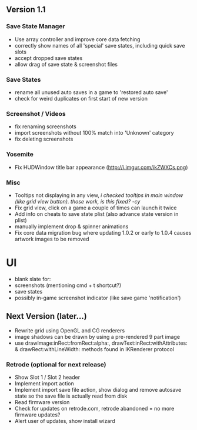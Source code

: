 ## Version 1.1

### Save State Manager
- Use array controller and improve core data fetching
- correctly show names of all 'special' save states, including quick save slots
- accept dropped save states
- allow drag of save state & screenshot files

### Save States
- rename all unused auto saves in a game to 'restored auto save'
- check for weird duplicates on first start of new version

### Screenshot / Videos
- fix renaming screenshots
- import screenshots without 100% match into 'Unknown' category
- fix deleting screenshots

### Yosemite
- Fix HUDWindow title bar appearance (http://i.imgur.com/ikZWXCs.png)

### Misc
- Tooltips not displaying in any view, _i checked tooltips in main window (like grid view button). those work, is this fixed? -cy_
- Fix grid view, click on a game a couple of times can launch it twice
- Add info on cheats to save state plist (also advance state version in plist)
 - manually implement drop & spinner animations
- Fix core data migration bug where updating 1.0.2 or early to 1.0.4 causes artwork images to be removed

# UI
- blank slate for:
 - screenshots (mentioning cmd + t shortcut?)
 - save states
- possibly in-game screenshot indicator (like save game 'notification')

## Next Version (later…)
- Rewrite grid using OpenGL and CG renderers
 - image shadows can be drawn by using a pre-rendered 9 part image
 - use drawImage:inRect:fromRect:alpha:, drawText:inRect:withAttributes: & drawRect:withLineWidth: methods found in IKRenderer protocol

### Retrode (optional for next release)
- Show Slot 1 / Slot 2 header
- Implement import action
- Implement import save file action, show dialog and remove autosave state so the save file is actually read from disk
- Read firmware version
- Check for updates on retrode.com, retrode abandoned = no more firmware updates?
- Alert user of updates, show install wizard